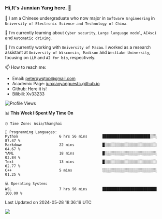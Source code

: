### Hi,It's Junxian Yang here. 👋

<!--
**Uestc-Young/Uestc-Young** is a ✨ _special_ ✨ repository because its `README.md` (this file) appears on your GitHub profile.

Here are some ideas to get you started:

- 🔭 I’m currently working on ...
- 🌱 I’m currently learning ...
- 👯 I’m looking to collaborate on ...
- 🤔 I’m looking for help with ...
- 💬 Ask me about ...
- 📫 How to reach me: ...
- 😄 Pronouns: ...
- ⚡ Fun fact: ...
-->
🎉 I am a Chinese undergraduate who now major in `Software Engineering` in `University of Electronic Science and Technology of China`.  
  
🌱 I’m currently learning about `Cyber security`, `Large language model`, `AI4sci` and `Automatic driving`.  

🔭 I’m currently working with `University of Macau`. I worked as a research assistant at `University of Wisconsin, Madison` and `WestLake University`, focusing on `LLM` and `AI for bio`, respectively.
  
📫 How to reach me: 
   - Email: peterqwqtop@gmail.com
   - Academic Page: [junxianyanguestc.github.io](https://junxianyanguestc.github.io/)
   - Github: Here it is!
   - Bilibili: Xv33233

<!--START_SECTION:waka-->
![Profile Views](http://img.shields.io/badge/Profile%20Views-20-blue)

📊 **This Week I Spent My Time On** 

```text
🕑︎ Time Zone: Asia/Shanghai

💬 Programming Languages: 
Python                   6 hrs 56 mins       ██████████████████████░░░   87.47 % 
Markdown                 22 mins             █░░░░░░░░░░░░░░░░░░░░░░░░   04.67 % 
YAML                     18 mins             █░░░░░░░░░░░░░░░░░░░░░░░░   03.84 % 
Text                     13 mins             █░░░░░░░░░░░░░░░░░░░░░░░░   02.77 % 
C++                      5 mins              ░░░░░░░░░░░░░░░░░░░░░░░░░   01.25 % 

💻 Operating System: 
WSL                      7 hrs 56 mins       █████████████████████████   100.00 % 
```


 Last Updated on 2024-05-28 18:36:19 UTC
<!--END_SECTION:waka-->

![](https://visitor-badge.glitch.me/badge?page_id=Uestc-Young.readme)
